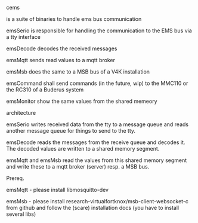 cems

is a suite of binaries to handle ems bus communication

emsSerio   is responsible for handling the communication to the EMS bus
	   via a tty interface

emsDecode  decodes the received messages

emsMqtt	   sends read values to a mqtt broker

emsMsb	   does the same to a MSB bus of a V4K installation

emsCommand shall send commands (in the future, wip) to the MMC110 or the RC310 of a Buderus system

emsMonitor show the same values from the shared memeory


architecture

emsSerio writes received data from the tty to a message queue and reads another message queue
for things to send to the tty.

emsDecode reads the messages from the receive queue and decodes it. The decoded
values are written to a shared memory segment.

emsMqtt and emsMsb read the values from this shared memory segment and write these
to a mqtt broker (server) resp. a MSB bus.



Prereq.

emsMqtt - please install libmosquitto-dev

emsMsb - please install research-virtualfortknox/msb-client-websocket-c from github
and follow the (scare) installation docs (you have to install several libs)


